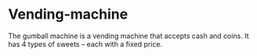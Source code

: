 # Vending-machine
The gumball machine is a vending machine that accepts cash and coins. It has 4 types of sweets – each with a fixed price.
